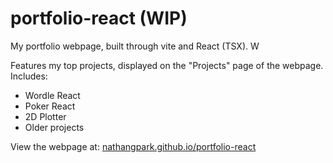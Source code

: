 # portfolio-react (WIP)
My portfolio webpage, built through vite and React (TSX). W

Features my top projects, displayed on the "Projects" page of the webpage. Includes:
- Wordle React
- Poker React
- 2D Plotter
- Older projects

View the webpage at: [nathangpark.github.io/portfolio-react](https://nathangpark.github.io/portfolio-react/)
